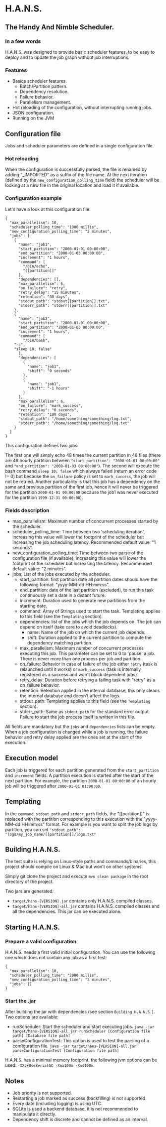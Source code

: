 # H.A.N.S.

## The Handy And Nimble Scheduler.

### In a few words

H.A.N.S. was designed to provide basic scheduler features, to be easy to deploy and to update the job graph without job interruptions.

### Features

* Basics scheduler features.
  * Batch/Partition pattern.
  * Dependency resolution.
  * Failure behavior.
  * Parallelism management.
* Hot reloading of the configuration, without interrupting running jobs.
* JSON configuration.
* Running on the JVM

## Configuration file

Jobs and scheduler parameters are defined in a single configuration file.

### Hot reloading

When the configuration is successfully parsed, the file is renamed by adding "_IMPORTED" as a suffix of the file name. At the next iteration (defined by the `new_configuration_polling_time` field) the scheduler will be looking at a new file in the original location and load it if available.

### Configuration example

Let's have a look at this configuration file:

```
{
  "max_parallelism": 10,
  "scheduler_polling_time": "1000 millis",
  "new_configuration_polling_time": "2 minutes",
  "jobs": [
    {
      "name": "job1",
      "start_partition": "2000-01-01 00:00:00",
      "end_partition": "2000-01-03 00:00:00",
      "increment": "1 hours",
      "command": [
        "/bin/echo",
    	"[[partition]]"
      ],
      "dependencies": [],
      "max_parallelism": 6,
      "on_failure": "retry",
      "retry_delay": "15 minutes",
      "retention": "30 days",
      "stdout_path": "stdout[[partition]].txt",
      "stderr_path": "stderr[[partition]].txt"
    },
    {
      "name": "job2",
      "start_partition": "2000-01-01 00:00:00",
      "end_partition": "2000-01-03 00:00:00",
      "increment": "1 hours",
      "command": [
        "/bin/bash",
	"-c",
	"sleep 10; false"
      ],
      "dependencies": [
        {
          "name": "job1",
          "shift": "0 seconds"
        },
        {
          "name": "job1",
          "shift": "-1 hours"
        }
      ],
      "max_parallelism": 6,
      "on_failure": "mark_success",
      "retry_delay": "0 seconds",
      "retention": "100 days",
      "stdout_path": "/home/something/something/log.txt",
      "stderr_path": "/home/something/something/log.txt"
    }
  ]
}
```

This configuration defines two jobs:

The first one will simply echo 48 times the current partition in 48 files (there are 48 hourly partition between `"start_partition": "2000-01-01 00:00:00"` and `"end_partition": "2000-01-03 00:00:00"`).
The second will execute the bash command `sleep 10; false` which always failed (return an error code != 0) but because the `on_failure` policy is set to `mark_success`, the job will not be retried. Another particularity is that this job has a dependency on the same and previous partition of the first job, hence it will never be triggered for the partition `2000-01-01 00:00:00` because the job1 was never executed for the partition `1999-12-31 00:00:00`).

### Fields description

* max_parallelism: Maximum number of concurrent processes started by the scheduler.
* scheduler_polling_time: Time between two 'scheduling iteration', increasing this value will lower the footprint of the scheduler but increasing the job scheduling latency. Recommended default value: "1 seconds".
* new_configuration_polling_time: Time between two parse of the configuration file (if available), increasing this value will lower the footprint of the scheduler but increasing the latency. Recommended default value: "2 minutes".
* jobs: List of the jobs executed by the scheduler.
  * start_partition: first partition date all partition dates should have the following format: "yyyy-MM-dd HH:mm:ss".
  * end_partition: date of the last partition (excluded), to run this task continuously set a date in a distant future.
  * increment: Duration used to generate new partitions from the starting date.
  * command: Array of Strings used to start the task. Templating applies to this field (see the `Templating` section).
  * dependencies: list of the jobs which the job depends on. The job can depend on itself (take care to avoid deadlocks).
    * name: Name of the job on which the current job depends.
    * shift: Duration applied to the current partition to compute the dependency matching partition.
  * max_parallelism: Maximum number of concurrent processes executing this job. This parameter can be set to 0 to 'pause' a job. There is never more than one process per job and partition.
  * on_failure: Behavior in case of failure of the job either `retry` (task is relaunched until it works) or `mark_success` (task is internally registered as a success and won't block dependent jobs)
  * retry_delay: Duration before retrying a failing task with "retry" as a on_failure behavior.
  * retention: Retention applied in the internal database, this only cleans the internal database and doesn't affect the logs.
  * stdout_path: Templating applies to this field (see the `Templating` section).
  * stderr_path: Same as `stdout_path` for the standard error output. Failure to start the job process itself is written in this file.

All fields are mandatory but the `jobs` and `dependencies` lists can be empty. When a job configuration is changed while a job is running, the failure behavior and retry delay applied are the ones set at the start of the execution.

## Execution model

Each job is triggered for each partition generated from the `start_partition` and `increment` fields. A partition execution is started after the start of the next partition. For example, the partition `2000-01-01 00:00:00` of an hourly job will be triggered after `2000-01-01 01:00:00`.

## Templating

In the `command`, `stdout_path` and `stderr_path` fields, the "[[partition]]" is replaced with the partition corresponding to this execution with the "yyyy-MM-dd HH:mm:ss" format. For example is you want to split the job logs by partition, you can set `"stdout_path": "logs/my_job_name/[[partition]]/logs.txt"`

## Building H.A.N.S.

The test suite is relying on Linux-style paths and commands/binaries, this project should compile on Linux & Mac but won't on other systems.

Simply git clone the project and execute `mvn clean package` in the root directory of the project.

Two jars are generated:
* `target/hans-[VERSION].jar` contains only H.A.N.S. compiled classes.
* `target/hans-[VERSION]-all.jar` contains H.A.N.S. compiled classes and all the dependencies. This jar can be executed alone.

## Starting H.A.N.S.

### Prepare a valid configuration

H.A.N.S. needs a first valid initial configuration. You can use the following one which does not contain any job as a first test:

```
{
  "max_parallelism": 10,
  "scheduler_polling_time": "2000 millis",
  "new_configuration_polling_time": "2 minutes",
  "jobs": []
}
```

### Start the .jar

After building the jar with dependencies (see section `Building H.A.N.S.`). Two options are available:

* runScheduler: Start the scheduler and start executing jobs.
`java -jar target/hans-[VERSION]-all.jar runScheduler [Configuration file path] [Database file path]`
* parseConfigurationTest: This option is used to test the parsing of a configuration file.
`java -jar target/hans-[VERSION]-all.jar parseConfigurationTest [Configuration file path]`

H.A.N.S. has a minimal memory footprint, the following jvm options can be used: `-XX:+UseSerialGC -Xmx100m -Xms100m`.

## Notes

* Job priority is not supported.
* Restarting a job marked as success (backfilling) is not supported.
* Every date (including logging) is using UTC.
* SQLite is used a backend database, it is not recommended to manipulate it directly.
* Dependency shift is discrete and cannot be defined as an interval.